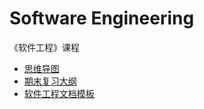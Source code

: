 # Software Engineering

《软件工程》课程

- [思维导图](https://github.com/rocj/mindmap/tree/master/computer-science/software-engineering)
- [期末复习大纲](./document/)
- [软件工程文档模板](./experiment/)
